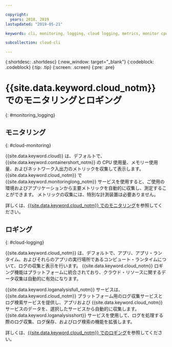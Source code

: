 ```yaml
---

copyright:
  years: 2018, 2019
lastupdated: "2019-05-21"

keywords: cli, monitoring, logging, cloud logging, metrics, monitor cpu, monitor usage, memory utilization, runtime logging

subcollection: cloud-cli

---
```


{:shortdesc: .shortdesc}
{:new_window: target="_blank"}
{:codeblock: .codeblock}
{:tip: .tip}
{:screen: .screen}
{:pre: .pre}

# {{site.data.keyword.cloud_notm}} でのモニタリングとロギング
{: #monitoring_logging}

## モニタリング
{: #cloud-monitoring}

{{site.data.keyword.cloud}} は、デフォルトで、{{site.data.keyword.containershort_notm}} の CPU 使用量、メモリー使用量、およびネットワーク入出力のメトリックを収集して表示します。 {{site.data.keyword.cloud_notm}} で {{site.data.keyword.monitoringlong_notm}} サービスを使用すると、ご使用の環境およびアプリケーションから主要メトリックを自動的に収集し、測定することができます。 メトリックの収集には、特別な計測装置は必要ありません。

詳しくは、[{{site.data.keyword.cloud_notm}} でのモニタリング](/docs/services/cloud-monitoring?topic=cloud-monitoring-monitoring_ov#monitoring_ov)を参照してください。

## ロギング
{: #cloud-logging}

{{site.data.keyword.cloud_notm}} は、デフォルトで、アプリ、アプリ・ランタイム、およびそれらのアプリの実行場所であるコンピュート・ランタイムについて、ログの収集と表示を行います。 {{site.data.keyword.cloud_notm}} ロギング機能はプラットフォームに統合されており、クラウド・リソースに関するデータ収集は自動的に有効になります。 

{{site.data.keyword.loganalysisfull_notm}} サービスは、{{site.data.keyword.cloud_notm}} プラットフォーム用のログ収集サービスとログ検索サービスを提供し、アプリおよび {{site.data.keyword.cloud_notm}} サービスのデータを、選択したサービスから自動的に収集します。 {{site.data.keyword.loganalysisshort}} サービスを使用して、ログを処理する際のログ収集、ログ保存、およびログ検索の機能を拡張します。

詳しくは、[{{site.data.keyword.cloud_notm}} でのロギング](/docs/services/CloudLogAnalysis?topic=cloudloganalysis-log_analysis_ov#log_analysis_ov)を参照してください。
